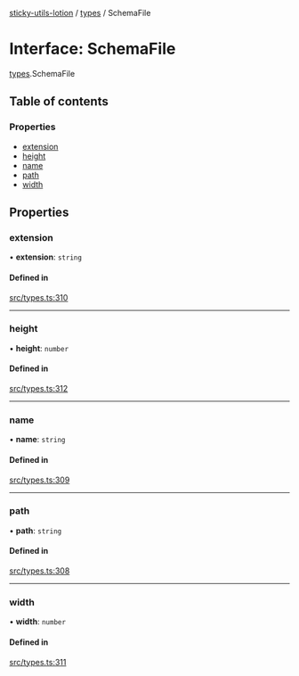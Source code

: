 [sticky-utils-lotion](../README.md) / [types](../modules/types.md) / SchemaFile

# Interface: SchemaFile

[types](../modules/types.md).SchemaFile

## Table of contents

### Properties

- [extension](types.SchemaFile.md#extension)
- [height](types.SchemaFile.md#height)
- [name](types.SchemaFile.md#name)
- [path](types.SchemaFile.md#path)
- [width](types.SchemaFile.md#width)

## Properties

### extension

• **extension**: `string`

#### Defined in

[src/types.ts:310](https://github.com/sticky/sticky-utils-lotion/blob/cd80014/src/types.ts#L310)

___

### height

• **height**: `number`

#### Defined in

[src/types.ts:312](https://github.com/sticky/sticky-utils-lotion/blob/cd80014/src/types.ts#L312)

___

### name

• **name**: `string`

#### Defined in

[src/types.ts:309](https://github.com/sticky/sticky-utils-lotion/blob/cd80014/src/types.ts#L309)

___

### path

• **path**: `string`

#### Defined in

[src/types.ts:308](https://github.com/sticky/sticky-utils-lotion/blob/cd80014/src/types.ts#L308)

___

### width

• **width**: `number`

#### Defined in

[src/types.ts:311](https://github.com/sticky/sticky-utils-lotion/blob/cd80014/src/types.ts#L311)
